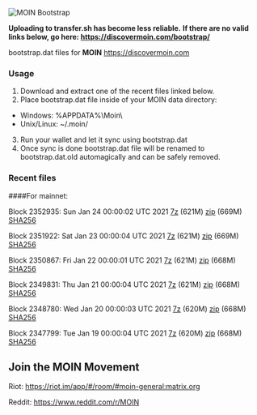 ![MOIN Bootstrap](https://i.imgur.com/KjM1jMp.jpg)

**Uploading to transfer.sh has become less reliable.**
**If there are no valid links below, go here: https://discovermoin.com/bootstrap/**

bootstrap.dat files for **MOIN** https://discovermoin.com

### Usage

1. Download and extract one of the recent files linked below.
2. Place bootstrap.dat file inside of your MOIN data directory:
 - Windows: %APPDATA%\Moin\
 - Unix/Linux: ~/.moin/
3. Run your wallet and let it sync using bootstrap.dat
4. Once sync is done bootstrap.dat file will be renamed to bootstrap.dat.old automagically and can be safely removed.


### Recent files

####For mainnet:

Block 2352935: Sun Jan 24 00:00:02 UTC 2021 [7z](https://transfer.sh/F2tzW/bootstrap.dat.20210124.7z) (621M) [zip](https://transfer.sh/XpUue/bootstrap.dat.20210124.zip) (669M) [SHA256](https://transfer.sh/BcZjj/sha256.txt)

Block 2351922: Sat Jan 23 00:00:04 UTC 2021 [7z](https://transfer.sh/JXGSB/bootstrap.dat.20210123.7z) (621M) [zip](https://transfer.sh/mMaDY/bootstrap.dat.20210123.zip) (669M) [SHA256](https://transfer.sh/3csIQ/sha256.txt)

Block 2350867: Fri Jan 22 00:00:01 UTC 2021 [7z](https://transfer.sh/11zGvV/bootstrap.dat.20210122.7z) (621M) [zip](https://transfer.sh/M11Z4/bootstrap.dat.20210122.zip) (668M) [SHA256](https://transfer.sh/MHFHP/sha256.txt)

Block 2349831: Thu Jan 21 00:00:04 UTC 2021 [7z](https://transfer.sh/2t7o2/bootstrap.dat.20210121.7z) (621M) [zip](https://transfer.sh/qIuqw/bootstrap.dat.20210121.zip) (668M) [SHA256](https://transfer.sh/ee1Ay/sha256.txt)

Block 2348780: Wed Jan 20 00:00:03 UTC 2021 [7z](https://transfer.sh/go4Yv/bootstrap.dat.20210120.7z) (620M) [zip](https://transfer.sh/6WPem/bootstrap.dat.20210120.zip) (668M) [SHA256](https://transfer.sh/DEK7E/sha256.txt)

Block 2347799: Tue Jan 19 00:00:04 UTC 2021 [7z](https://transfer.sh/13CQlY/bootstrap.dat.20210119.7z) (620M) [zip](https://transfer.sh/vjzAh/bootstrap.dat.20210119.zip) (668M) [SHA256](https://transfer.sh/YD1lu/sha256.txt)

## Join the MOIN Movement

Riot: https://riot.im/app/#/room/#moin-general:matrix.org

Reddit: https://www.reddit.com/r/MOIN

